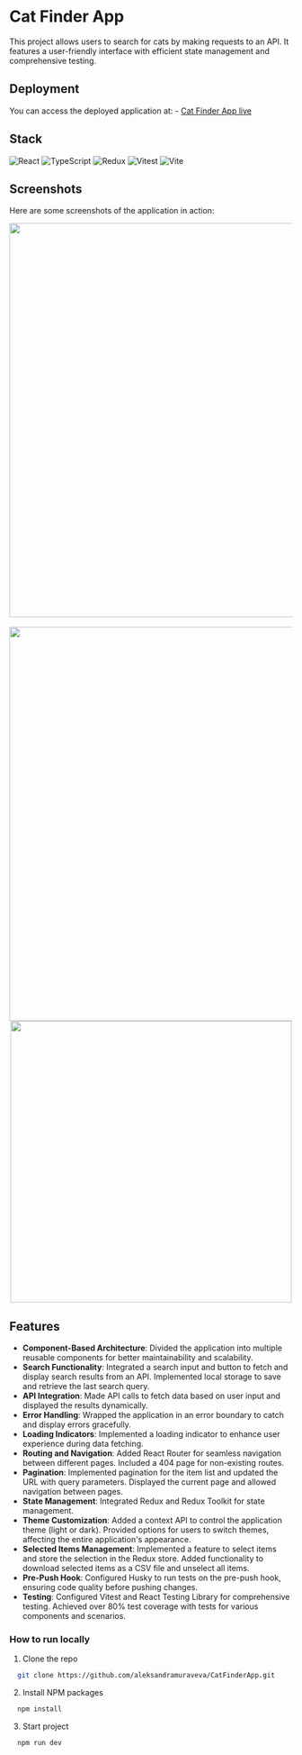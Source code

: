 # Cat Finder App

This project allows users to search for cats by making requests to an API. It features a user-friendly interface with efficient state management and comprehensive testing.

## Deployment

You can access the deployed application at: - [Cat Finder App live](https://catfinder-am.web.app/)

## Stack

![React](https://img.shields.io/badge/react-%2320232a.svg?style=for-the-badge&logo=react&logoColor=%2361DAFB)
![TypeScript](https://img.shields.io/badge/typescript-%23007ACC.svg?style=for-the-badge&logo=typescript&logoColor=white)
![Redux](https://img.shields.io/badge/redux-%23593d88.svg?style=for-the-badge&logo=redux&logoColor=white)
![Vitest](https://img.shields.io/badge/vitest-%23C21325.svg?style=for-the-badge&logo=vitest&logoColor=white)
![Vite](https://img.shields.io/badge/vite-%23646CFF.svg?style=for-the-badge&logo=vite&logoColor=white)


## Screenshots


Here are some screenshots of the application in action:

<div align="center">
  <img src="https://github.com/user-attachments/assets/e77daf32-5ad4-41aa-9357-028e42c5b418" alt="" width="700" />
  <br>
  <br>
  <img src="https://github.com/user-attachments/assets/29334478-db11-4672-b108-ea838120e0d1" alt="" width="700"/>
  <img src="" alt="" width="500"/>
</div>

## Features

- **Component-Based Architecture**: Divided the application into multiple reusable components for better maintainability and scalability.
- **Search Functionality**: Integrated a search input and button to fetch and display search results from an API. Implemented local storage to save and retrieve the last search query.
- **API Integration**: Made API calls to fetch data based on user input and displayed the results dynamically.
- **Error Handling**: Wrapped the application in an error boundary to catch and display errors gracefully.
- **Loading Indicators**: Implemented a loading indicator to enhance user experience during data fetching.
- **Routing and Navigation**: Added React Router for seamless navigation between different pages. Included a 404 page for non-existing routes.
- **Pagination**: Implemented pagination for the item list and updated the URL with query parameters. Displayed the current page and allowed navigation between pages.
- **State Management**: Integrated Redux and Redux Toolkit for state management.
- **Theme Customization**: Added a context API to control the application theme (light or dark). Provided options for users to switch themes, affecting the entire application's appearance.
- **Selected Items Management**: Implemented a feature to select items and store the selection in the Redux store. Added functionality to download selected items as a CSV file and unselect all items.
- **Pre-Push Hook**: Configured Husky to run tests on the pre-push hook, ensuring code quality before pushing changes.
- **Testing**: Configured Vitest and React Testing Library for comprehensive testing. Achieved over 80% test coverage with tests for various components and scenarios.

### How to run locally

1. Clone the repo

```sh
  git clone https://github.com/aleksandramuraveva/CatFinderApp.git
```

2. Install NPM packages

```sh
  npm install
```

3. Start project

```sh
  npm run dev
```
